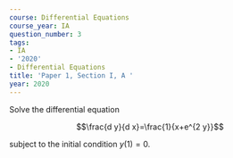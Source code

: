 ```yaml
---
course: Differential Equations
course_year: IA
question_number: 3
tags:
- IA
- '2020'
- Differential Equations
title: 'Paper 1, Section I, A '
year: 2020
---
```




Solve the differential equation

$$\frac{d y}{d x}=\frac{1}{x+e^{2 y}}$$

subject to the initial condition $y(1)=0$.